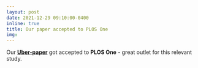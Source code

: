 ```yaml
---
layout: post
date: 2021-12-29 09:10:00-0400
inline: true
title: Our paper accepted to PLOS One
img:
---
```


Our [**Uber-paper**](https://rafalkucharskipk.github.io/research/3_UBER/) got accepted to **PLOS One** - great outlet for this relevant study.

